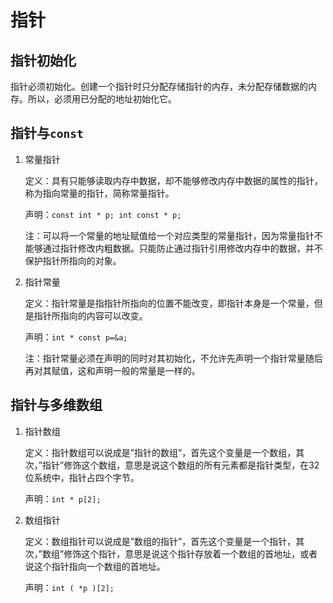 # 指针

## 指针初始化

指针必须初始化。创建一个指针时只分配存储指针的内存，未分配存储数据的内存。所以，必须用已分配的地址初始化它。
   
## 指针与`const` 

1. 常量指针

   定义：具有只能够读取内存中数据，却不能够修改内存中数据的属性的指针，称为指向常量的指针，简称常量指针。

   声明：`const int * p; int const * p;`

   注：可以将一个常量的地址赋值给一个对应类型的常量指针，因为常量指针不能够通过指针修改内粗数据。只能防止通过指针引用修改内存中的数据，并不保护指针所指向的对象。



2. 指针常量

   定义：指针常量是指指针所指向的位置不能改变，即指针本身是一个常量，但是指针所指向的内容可以改变。

   声明：`int * const p=&a;`

   注：指针常量必须在声明的同时对其初始化，不允许先声明一个指针常量随后再对其赋值，这和声明一般的常量是一样的。


## 指针与多维数组

1. 指针数组

   定义：指针数组可以说成是”指针的数组”，首先这个变量是一个数组，其次，”指针”修饰这个数组，意思是说这个数组的所有元素都是指针类型，在32位系统中，指针占四个字节。

   声明：`int * p[2];`

2. 数组指针

   定义：数组指针可以说成是”数组的指针”，首先这个变量是一个指针，其次，”数组”修饰这个指针，意思是说这个指针存放着一个数组的首地址，或者说这个指针指向一个数组的首地址。

   声明：`int ( *p )[2];` 
